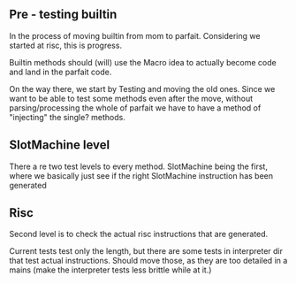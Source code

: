 ## Pre - testing builtin

In the process of moving builtin from mom to parfait. Considering we started at risc, this
is progress.

Builtin methods should (will) use the Macro idea to actually become code and land in
the parfait code.

On the way there, we start by Testing and moving the old ones. Since we want to be able
to test some methods even after the move, without parsing/processing the whole of parfait
we have to have a method of "injecting" the single? methods.

## SlotMachine level

There a re two test levels to every method. SlotMachine being the first, where we basically just
see if the right SlotMachine instruction has been generated

## Risc

Second level is to check the actual risc instructions that are generated.

Current tests test only the length, but there are some tests in interpreter dir that
test actual instructions. Should move those, as they are too detailed in a mains
(make the interpreter tests less brittle while at it.)
